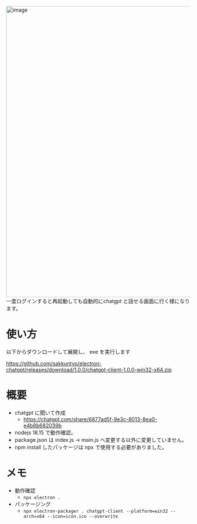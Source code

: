 <img width="1266" height="793" alt="image" src="https://github.com/user-attachments/assets/36b78d81-2e83-41e6-846d-5b5d48195b8a" />
一度ログインすると再起動しても自動的にchatgpt と話せる画面に行く様になります。

# 使い方
以下からダウンロードして展開し、 exe を実行します

https://github.com/sakkuntyo/electron-chatgpt/releases/download/1.0.0/chatgpt-client-1.0.0-win32-x64.zip

# 概要
- chatgpt に聞いて作成
  - https://chatgpt.com/share/6877ad5f-9e3c-8013-8ea0-e4b8b682039b
- nodejs 18.15 で動作確認。
- package.json は index.js -> main.js へ変更する以外に変更していません。
- npm install したパッケージは npx で使用する必要がありました。

# メモ
- 動作確認
  - ```npx electron .```
- パッケージング
  - ```npx electron-packager . chatgpt-client --platform=win32 --arch=x64 --icon=icon.ico --overwrite```
